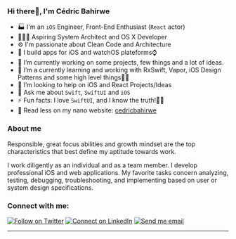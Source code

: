 ### Hi there👋, I'm Cédric Bahirwe


- 🏭 I'm an `iOS` Engineer, Front-End Enthusiast (`React` actor)
- 👨🏽‍💻 Aspiring System Architect and OS X Developer
- ⚙ I'm passionate about Clean Code and Architecture
- 📱 I build apps for iOS and watchOS plateforms⌚️
- 🔭 I’m currently working on some projects, few things and a lot of ideas.
- 🌱 I’m a currently learning and working with RxSwift, Vapor, iOS Design Patterns and some high level things💫😉
- 👯 I’m looking to help on iOS and React Projects/Ideas
- 💬 Ask me about `Swift`, `SwiftUI` and `iOS`
- ⚡ Fun facts: I love `SwiftUI`, and I know the truth!🧞‍♂️
- 🔦 Read less on my nano website: [cedricbahirwe](https://cedricbahirwe.github.io)

### About me
Responsible, great focus abilities and growth mindset are the top characteristics that best define my aptitude towards work.

I work diligently as an individual and as a team member. I develop professional iOS and web applications. My favorite tasks concern analyzing, testing, debugging, troubleshooting, and implementing based on user or system design specifications.

### Connect with me:

[![Follow on Twitter](https://img.shields.io/badge/--twitter?label=Twitter&logo=Twitter&style=social)](https://twitter.com/cedricbahirwe) [![Connect on LinkedIn](https://img.shields.io/badge/--linkedin?label=LinkedIn&logo=LinkedIn&style=social)](https://www.linkedin.com/in/cedricbahirwe) [![Send me email](https://img.shields.io/badge/--gmail?label=Gmail&logo=Gmail&style=social)](mailto:cedbahirwe@gmail.com)
___
